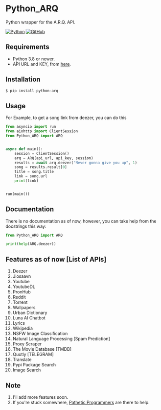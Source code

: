 # Python_ARQ

Python wrapper for the A.R.Q. API.

[![Python](http://forthebadge.com/images/badges/made-with-python.svg)](https://python.org)
[![GitHub](https://forthebadge.com/images/badges/built-by-developers.svg)](https://github.com/)

## Requirements

- Python 3.8 or newer.
- API URL and KEY, from [here](https://t.me/ARQRobot).

## Installation

```sh
$ pip install python-arq
```

## Usage

For Example, to get a song link from deezer, you can do this

```py
from asyncio import run
from aiohttp import ClientSession
from Python_ARQ import ARQ


async def main():
    session = ClientSession()
    arq = ARQ(api_url, api_key, session)
    results = await arq.deezer("Never gonna give you up", 1)
    song = results.result[0]
    title = song.title
    link = song.url
    print(link)


run(main())
```

## Documentation

There is no documentation as of now, however, you can take help from the docstrings this way:

```py
from Python_ARQ import ARQ

print(help(ARQ.deezer))
```

## Features as of now [List of APIs]

1. Deezer
2. Jiosaavn
3. Youtube
4. YoutubeDL
4. PronHub
5. Reddit
6. Torrent
7. Wallpapers
8. Urban Dictionary
9. Luna AI Chatbot
10. Lyrics
11. Wikipedia
12. NSFW Image Classification
13. Natural Language Processing [Spam Prediction]
14. Proxy Scraper
15. The Movie Database [TMDB]
16. Quotly [TELEGRAM]
17. Translate
18. Pypi Package Search
19. Image Search

## Note

1. I'll add more features soon.
2. If you're stuck somewhere, [Pathetic Programmers](https://t.me/PatheticProgrammers) are there to help.
